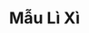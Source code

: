 ---
layout: "category-page"
title: "Mẫu Lì Xì"
description: "Tải miễn phí file đồ hoạ vector Mẫu Lì Xì png jpg pdf ai crd..."
permalink: "/category/mau-li-xi/"
image: "/assets/images/affiliates.jpg"
color: "#121826"
---